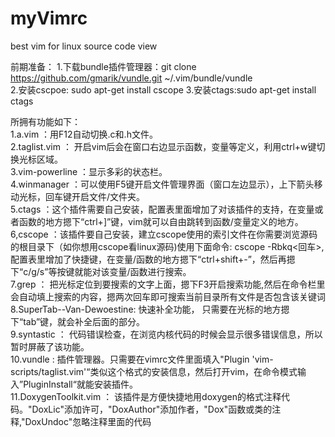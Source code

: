 # myVimrc
best vim for linux source code view

前期准备：
1.下载bundle插件管理器：git clone https://github.com/gmarik/vundle.git ~/.vim/bundle/vundle<br/>
2.安装cscpoe: sudo apt-get install cscope
3.安装ctags:sudo apt-get install ctags

所拥有功能如下：<br/>
1.a.vim ：用F12自动切换.c和.h文件。<br/>
2.taglist.vim ： 开启vim后会在窗口右边显示函数，变量等定义，利用ctrl+w键切换光标区域。<br/>
3.vim-powerline ：显示多彩的状态栏。<br/>
4.winmanager ：可以使用F5键开启文件管理界面（窗口左边显示），上下箭头移动光标，回车键开启文件/文件夹。<br/>
5.ctags ：这个插件需要自己安装，配置表里面增加了对该插件的支持，在变量或者函数的地方摁下“ctrl+]”键，vim就可以自由跳转到函数/变量定义的地方。<br/>
6,cscope ：该插件要自己安装，建立cscope使用的索引文件在你需要浏览源码的根目录下（如你想用cscope看linux源码)使用下面命令: cscope -Rbkq<回车>,配置表里增加了快捷键，在变量/函数的地方摁下“ctrl+shift+-”，然后再摁下“c/g/s”等按键就能对该变量/函数进行搜索。<br/>
7.grep ： 把光标定位到要搜索的文字上面，摁下F3开启搜索功能,然后在命令栏里会自动填上搜索的内容，摁两次回车即可搜索当前目录所有文件是否包含该关键词<br/>
8.SuperTab--Van-Dewoestine: 快速补全功能， 只需要在光标的地方摁下“tab”键，就会补全后面的部分。<br/>
9.syntastic ： 代码错误检查，在浏览内核代码的时候会显示很多错误信息，所以暂时屏蔽了该功能。<br/>
10.vundle : 插件管理器。只需要在vimrc文件里面填入"Plugin 'vim-scripts/taglist.vim'“类似这个格式的安装信息，然后打开vim，在命令模式输入”PluginInstall“就能安装插件。<br/>
11.DoxygenToolkit.vim ： 该插件是方便快捷地用doxygen的格式注释代码。"DoxLic"添加许可，"DoxAuthor"添加作者，"Dox"函数或类的注释,"DoxUndoc"忽略注释里面的代码<br/>
